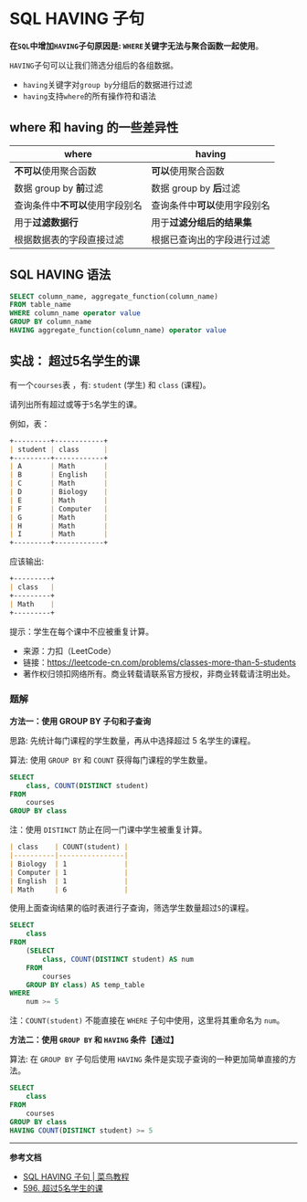 # SQL HAVING 子句

**在`SQL`中增加`HAVING`子句原因是: `WHERE`关键字无法与聚合函数一起使用**。

`HAVING`子句可以让我们筛选分组后的各组数据。

- `having`关键字对`group by`分组后的数据进行过滤
- `having`支持`where`的所有操作符和语法

## where 和 having 的一些差异性

where | having
---|---
**不可以**使用聚合函数 | **可以**使用聚合函数
数据 group by **前**过滤 | 数据 group by **后**过滤
查询条件中**不可以**使用字段别名 | 查询条件中**可以**使用字段别名
用于**过滤数据行** | 用于**过滤分组后的结果集** 
根据数据表的字段直接过滤 | 根据已查询出的字段进行过滤 

## SQL HAVING 语法

```sql
SELECT column_name, aggregate_function(column_name)
FROM table_name
WHERE column_name operator value
GROUP BY column_name
HAVING aggregate_function(column_name) operator value
```

## 实战： 超过5名学生的课

有一个`courses`表 ，有: `student` (学生) 和 `class` (课程)。

请列出所有超过或等于`5`名学生的课。

例如，表：
```markdown
+---------+------------+
| student | class      |
+---------+------------+
| A       | Math       |
| B       | English    |
| C       | Math       |
| D       | Biology    |
| E       | Math       |
| F       | Computer   |
| G       | Math       |
| H       | Math       |
| I       | Math       |
+---------+------------+
```

应该输出:
```markdown
+---------+
| class   |
+---------+
| Math    |
+---------+
```

提示：学生在每个课中不应被重复计算。

- 来源：力扣（LeetCode）
- 链接：https://leetcode-cn.com/problems/classes-more-than-5-students
- 著作权归领扣网络所有。商业转载请联系官方授权，非商业转载请注明出处。

### 题解

**方法一：使用 GROUP BY 子句和子查询**

思路: 先统计每门课程的学生数量，再从中选择超过 5 名学生的课程。

算法: 使用 `GROUP BY` 和 `COUNT` 获得每门课程的学生数量。
````sql
SELECT
    class, COUNT(DISTINCT student)
FROM
    courses
GROUP BY class
````
注：使用 `DISTINCT` 防止在同一门课中学生被重复计算。
```markdown
| class    | COUNT(student) |
|----------|----------------|
| Biology  | 1              |
| Computer | 1              |
| English  | 1              |
| Math     | 6              |
```
使用上面查询结果的临时表进行子查询，筛选学生数量超过`5`的课程。
```sql
SELECT
    class
FROM
    (SELECT
        class, COUNT(DISTINCT student) AS num
    FROM
        courses
    GROUP BY class) AS temp_table
WHERE
    num >= 5
```
注：`COUNT(student)` 不能直接在 `WHERE` 子句中使用，这里将其重命名为 `num`。

**方法二：使用 `GROUP BY` 和 `HAVING` 条件【通过】**

算法: 在 `GROUP BY` 子句后使用 `HAVING` 条件是实现子查询的一种更加简单直接的方法。
```sql
SELECT
    class
FROM
    courses
GROUP BY class
HAVING COUNT(DISTINCT student) >= 5
```

---

**参考文档**
- [SQL HAVING 子句 | 菜鸟教程](https://www.runoob.com/sql/sql-having.html)
- [596. 超过5名学生的课](https://www.runoob.com/sql/sql-having.html)

